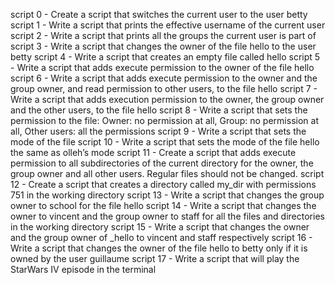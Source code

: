 script 0 - Create a script that switches the current user to the user betty
script 1 - Write a script that prints the effective username of the current user
script 2 - Write a script that prints all the groups the current user is part of
script 3 - Write a script that changes the owner of the file hello to the user betty
script 4 - Write a script that creates an empty file called hello
script 5 - Write a script that adds execute permission to the owner of the file hello
script 6 - Write a script that adds execute permission to the owner and the group owner, and read permission to other users, to the file hello
script 7 - Write a script that adds execution permission to the owner, the group owner and the other users, to the file hello
script 8 - Write a script that sets the permission to the file: Owner: no permission at all, Group: no permission at all, Other users: all the permissions
script 9 - Write a script that sets the mode of the file
script 10 - Write a script that sets the mode of the file hello the same as olleh’s mode
script 11 - Create a script that adds execute permission to all subdirectories of the current directory for the owner, the group owner and all other users. Regular files should not be changed.
script 12 - Create a script that creates a directory called my_dir with permissions 751 in the working directory
script 13 - Write a script that changes the group owner to school for the file hello
script 14 - Write a script that changes the owner to vincent and the group owner to staff for all the files and directories in the working directory
script 15 - Write a script that changes the owner and the group owner of _hello to vincent and staff respectively
script 16 - Write a script that changes the owner of the file hello to betty only if it is owned by the user guillaume
script 17 - Write a script that will play the StarWars IV episode in the terminal 
